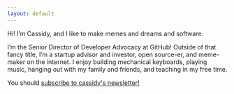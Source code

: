```yaml
---
layout: default
---
```


Hi! I’m Cassidy, and I like to make memes and dreams and software.

I’m the Senior Director of Developer Advocacy at GitHub! Outside of that fancy title, I’m a startup advisor and investor, 
open source-er, and meme-maker on the internet. I enjoy building mechanical keyboards, playing music, hanging out with my 
family and friends, and teaching in my free time.

You should [subscribe to cassidy's newsletter!](https://cassidoo.co/newsletter)
